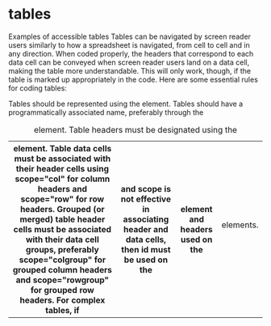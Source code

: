 # tables
Examples of accessible tables
Tables can be navigated by screen reader users similarly to how a spreadsheet is navigated, from cell to cell and in any direction. When coded properly, the headers that correspond to each data cell can be conveyed when screen reader users land on a data cell, making the table more understandable. This will only work, though, if the table is marked up appropriately in the code. Here are some essential rules for coding tables:

Tables should be represented using the <table> element.
Tables should have a programmatically associated name, preferably through the <caption> element.
Table headers must be designated using the <th> element.
Table data cells must be associated with their header cells using scope="col" for column headers and scope="row" for row headers.
Grouped (or merged) table header cells must be associated with their data cell groups, preferably scope="colgroup" for grouped column headers and scope="rowgroup" for grouped row headers.
For complex tables, if <th> and scope is not effective in associating header and data cells, then id must be used on the <th> element and headers used on the <td> elements.
